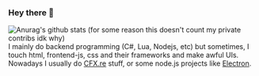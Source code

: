 ### Hey there 👋
![Anurag's github stats](https://github-readme-stats.vercel.app/api?username=ledandris&count_private=true&show_icons=true&title_color=d35400&text_color=d35400) (for some reason this doesn't count my private contribs idk why) <br>
I mainly do backend programming (C#, Lua, Nodejs, etc) but sometimes, I touch html, frontend-js, css and their frameworks and make awful UIs. <br>
Nowadays I usually do [CFX.re](https://github.com/citizenfx) stuff, or some node.js projects like [Electron](https://github.com/electron/electron). <br>


